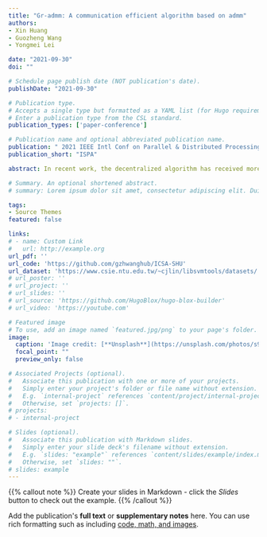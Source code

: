 ```yaml
---
title: "Gr-admm: A communication efficient algorithm based on admm"
authors:
- Xin Huang
- Guozheng Wang
- Yongmei Lei

date: "2021-09-30"
doi: ""

# Schedule page publish date (NOT publication's date).
publishDate: "2021-09-30"

# Publication type.
# Accepts a single type but formatted as a YAML list (for Hugo requirements).
# Enter a publication type from the CSL standard.
publication_types: ['paper-conference']

# Publication name and optional abbreviated publication name.
publication: " 2021 IEEE Intl Conf on Parallel & Distributed Processing with Applications, Big Data & Cloud Computing, Sustainable Computing & Communications, Social Computing & Networking (ISPA/BDCloud/SocialCom/SustainCom)"
publication_short: "ISPA"

abstract: In recent work, the decentralized algorithm has received more attention. In the centralized network, the worker nodes need to communicate with the central nodes, which results in the growth of communication traffic with the network expansion. Based on the purpose of reducing the communication costs in the distributed system, we proposed a decentralized algorithm based on ADMM - Grouping Ring All-Reduce ADMM (GR-ADMM) in this paper. First, GR-ADMM adopts decentralized architecture to avoid the problem of communication bottleneck in the central network. Second, to ensure the scalability of the distributed system, GR-ADMM introduces the Ring All-Reduce to the ADMM. Ring All-Reduce architecture has the advantage of its constant communication overhead. However, its performance is bounded by the stragglers (i.e., slow nodes). Third, GR-ADMM adopts the grouping strategy to alleviate the problem of stragglers. Experiments show that our algorithm has better convergence performance than QSGD and GADMM, especially in massive clusters. Compared with GADMM's, the overall communication cost of GR-ADMM is reduced by 72%.

# Summary. An optional shortened abstract.
# summary: Lorem ipsum dolor sit amet, consectetur adipiscing elit. Duis posuere tellus ac convallis placerat. Proin tincidunt magna sed ex sollicitudin condimentum.

tags:
- Source Themes
featured: false

links:
# - name: Custom Link
#   url: http://example.org
url_pdf: ''
url_code: 'https://github.com/gzhwanghub/ICSA-SHU'
url_dataset: 'https://www.csie.ntu.edu.tw/~cjlin/libsvmtools/datasets/'
# url_poster: ''
# url_project: ''
# url_slides: ''
# url_source: 'https://github.com/HugoBlox/hugo-blox-builder'
# url_video: 'https://youtube.com'

# Featured image
# To use, add an image named `featured.jpg/png` to your page's folder. 
image:
  caption: 'Image credit: [**Unsplash**](https://unsplash.com/photos/s9CC2SKySJM)'
  focal_point: ""
  preview_only: false

# Associated Projects (optional).
#   Associate this publication with one or more of your projects.
#   Simply enter your project's folder or file name without extension.
#   E.g. `internal-project` references `content/project/internal-project/index.md`.
#   Otherwise, set `projects: []`.
# projects:
# - internal-project

# Slides (optional).
#   Associate this publication with Markdown slides.
#   Simply enter your slide deck's filename without extension.
#   E.g. `slides: "example"` references `content/slides/example/index.md`.
#   Otherwise, set `slides: ""`.
# slides: example
---
```


{{% callout note %}}
Create your slides in Markdown - click the *Slides* button to check out the example.
{{% /callout %}}

Add the publication's **full text** or **supplementary notes** here. You can use rich formatting such as including [code, math, and images](https://docs.hugoblox.com/content/writing-markdown-latex/).